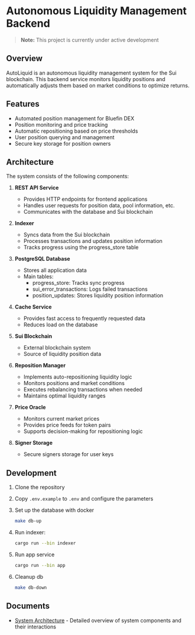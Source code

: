# Autonomous Liquidity Management Backend

> **Note:** This project is currently under active development

## Overview

AutoLiquid is an autonomous liquidity management system for the Sui blockchain. This backend service monitors liquidity positions and automatically adjusts them based on market conditions to optimize returns.

## Features

- Automated position management for Bluefin DEX
- Position monitoring and price tracking
- Automatic repositioning based on price thresholds
- User position querying and management
- Secure key storage for position owners

## Architecture

The system consists of the following components:

1. **REST API Service**
   - Provides HTTP endpoints for frontend applications
   - Handles user requests for position data, pool information, etc.
   - Communicates with the database and Sui blockchain

2. **Indexer**
   - Syncs data from the Sui blockchain
   - Processes transactions and updates position information
   - Tracks progress using the progress_store table

3. **PostgreSQL Database**
   - Stores all application data
   - Main tables:
     - progress_store: Tracks sync progress
     - sui_error_transactions: Logs failed transactions
     - position_updates: Stores liquidity position information

4. **Cache Service**
   - Provides fast access to frequently requested data
   - Reduces load on the database

5. **Sui Blockchain**
   - External blockchain system
   - Source of liquidity position data

6. **Reposition Manager**
   - Implements auto-repositioning liquidity logic
   - Monitors positions and market conditions
   - Executes rebalancing transactions when needed
   - Maintains optimal liquidity ranges

7. **Price Oracle**
   - Monitors current market prices
   - Provides price feeds for token pairs
   - Supports decision-making for repositioning logic

8. **Signer Storage**
    - Secure signers storage for user keys

## Development

1. Clone the repository
2. Copy `.env.example` to `.env` and configure the parameters
3. Set up the database with docker

    ```bash
    make db-up
    ```

4. Run indexer:

    ```bash
    cargo run --bin indexer
    ```

5. Run app service

    ```bash
    cargo run --bin app
    ```

6. Cleanup db

    ```bash
    make db-down
    ```

## Documents

- [System Architecture](./docs/architecture_diagram.md) - Detailed overview of system components and their interactions
